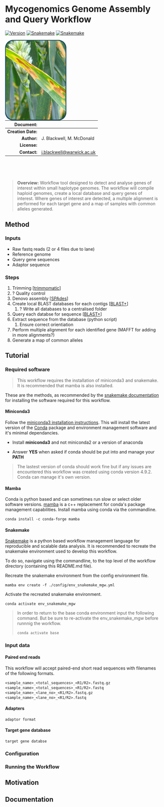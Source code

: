 Mycogenomics Genome Assembly and Query Workflow
================================================

[![Version](https://img.shields.io/badge/Version-0.4.0-red)](https://github.com/JoeBlackSci/genome_assembly_mp1)
[![Snakemake](https://img.shields.io/badge/snakemake-5.32.0-brightgreen.svg?style=flat)](https://snakemake.readthedocs.io)
[![Snakemake](https://img.shields.io/badge/Conda-4.9.2-brightgreen.svg?style=flat)](https://docs.conda.io/projects/conda/en/latest/index.html)

<img align="left" width="200" src="ZPic.png" style="padding-right: 10px">

|       **Document:**|    |
|-------------------:|:---|
| **Creation Date:** |    |
|        **Author:** | J. Blackwell, M. McDonald |
|       **License:** |    |
|       **Contact:** | j.blackwell@warwick.ac.uk |

<br>
<br>
<br>

> **Overview:** Workflow tool designed to detect and analyse genes of interest within small haplotype genomes. The workflow will compile haploid genomes, create a local database and query genes of interest. Where genes of interest are detected, a multiple alignment is performed for each target gene and a map of samples with common alleles generated.

## Method
### Inputs
+ Raw fastq reads (2 or 4 files due to lane)
+ Reference genome
+ Query gene sequences
+ Adaptor sequence

### Steps
1. Trimming \[[trimmomatic](http://www.usadellab.org/cms/?page=trimmomatic)\]
1. ? Quality control
1. Denovo assembly \[[SPAdes](https://cab.spbu.ru/software/spades/)\]
1. Create local BLAST databases for each contigs \[[BLAST+](https://www.ncbi.nlm.nih.gov/books/NBK279690/)\]
    1. ? Write all databases to a centralised folder
1. Query each databse for sequence \[[BLAST+](https://www.ncbi.nlm.nih.gov/books/NBK279690/)\]
1. Extract sequence from the database (python script)
    1. Ensure correct orientiation
1. Perform multiple alignment for each identified gene (MAFFT for adding in more alignments?)
1. Generate a map of common alleles


## Tutorial

### Required software
> This workflow requires the installation of miniconda3 and snakemake. It is recommended that mamba is also installed.

These are the methods, as recommended by the [snakemake documentation](https://snakemake.readthedocs.io/en/stable/getting_started/installation.html) for installing the software required for this workflow.

#### Miniconda3
Follow the [miniconda3 installation instructions](https://conda.io/projects/conda/en/latest/user-guide/install/index.html). This will install the latest version of the [Conda](https://conda.io/en/latest/index.html) package and environment management software and it's minimal dependancies.

- Install **miniconda3** and not miniconda2 or a version of anaconda

- Answer **YES** when asked if conda should be put into and manage your **PATH**

>  The lastest version of conda should work fine but if any issues are encountered this workflow was created using conda version 4.9.2. Conda can manage it's own version.


#### Mamba
Conda is python based and can sometimes run slow or select older software versions. [mamba](https://github.com/mamba-org/mamba) is a c++ replacement for conda's package management capabilities. Install mamba using conda via the commandline.
```
conda install -c conda-forge mamba
```

#### Snakemake
[Snakemake](https://snakemake.readthedocs.io/en/stable/index.html) is a python based workflow management language for reproducible and scalable data analysis. It is recommended to recreate the snakemake environment used to develop this workflow.

To do so, navigate using the commandline, to the top level of the workflow directory (containing this README.md file).

Recreate the snakemake environment from the config environment file.
```
mamba env create -f ./config/env_snakemake_mgw.yml
```

Activate the recreated snakemake environment.
```
conda activate env_snakemake_mgw
```

> In order to return to the base conda environment input the following command. But be sure to re-activate the env_snakemake_mgw before runnnig the workflow.
> ```
> conda activate base
> ```

### Input data

#### Paired end reads
This workflow will accept paired-end short read sequences with filenames of the following formats.
```
<sample_name>_<total_sequences>_<R1/R2>.fastq.gz
<sample_name>_<total_sequences>_<R1/R2>.fastq
<sample_name>_<lane_no>_<R1/R2>.fastq.gz
<sample_name>_<lane_no>_<R1/R2>.fastq
```

#### Adapters
```
adaptor format
```

#### Target gene database
```
target gene databse
```

### Configuration


### Running the Workflow



## Motivation

## Documentation
